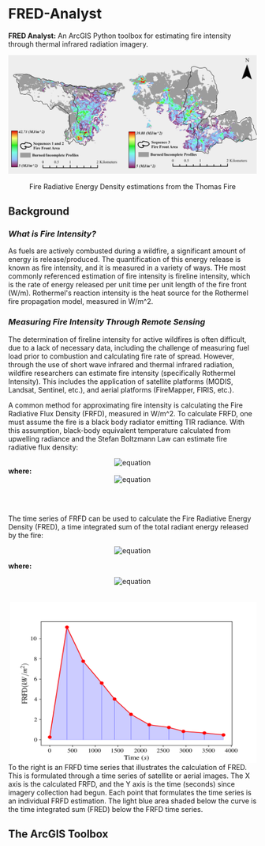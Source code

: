# FRED-Analyst
**FRED Analyst:** An ArcGIS Python toolbox for estimating fire intensity through thermal infrared radiation imagery. 

<div align="center">
  <img src="https://github.com/amcfaddenGIS/FRED-Analyst/blob/main/Images/Spatial_Distribution.png" alt="Image with Text" />
</div>
<p align="center">Fire Radiative Energy Density estimations from the Thomas Fire</p>

## **Background**


### *What is Fire Intensity?*

As fuels are actively combusted during a wildfire, a significant amount of energy is release/produced. The quantification of this energy release is known as fire intensity, and it is measured in a variety of ways. THe most commonly referenced estimation of fire intensity is fireline intensity, which is the rate of energy released per unit time per unit length of the fire front (W/m). Rothermel's reaction intensity is the heat source for the Rothermel fire propagation model, measured in W/m^2. 

### *Measuring Fire Intensity Through Remote Sensing*
The  determination of fireline intensity for active wildfires is often difficult, due to a lack of necessary data, including the challenge of measuring fuel load prior to combustion and calculating fire rate of spread. However, through the use of short wave infrared and thermal infrared radiation, wildfire researchers can estimate fire intensity (specifically Rothermel Intensity). This includes the application of satellite platforms (MODIS, Landsat, Sentinel, etc.), and aerial platforms (FireMapper, FIRIS, etc.). 

A common method for approximating fire intensity is calculating the Fire Radiative Flux Density (FRFD), measured in W/m^2. To calculate FRFD, one must assume the fire is a black body radiator emitting TIR radiance. With this assumption, black-body equivalent temperature calculated from upwelling radiance and the Stefan Boltzmann Law can estimate fire radiative flux density:

<div align="center">
  <img src="https://latex.codecogs.com/svg.image?%20FRFD=%5Csigma(T_%7Bf%7D%5E%7B4%7D-T_%7Bb%7D%5E%7B4%7D)" alt="equation" />
</div>
<b>where:</b> 
<div align="center">
  <img src="https://latex.codecogs.com/svg.image?%5Cbegin%7Bmatrix%7D%5C%5CT_%7Bf%7D=%5Ctextrm%7BCalibrated%20temperature%20provided%20by%20sensor%7D%5C%5CT_%7Bb%7D=%5Ctextrm%7BAmbient%20temperature%20around%20the%20fire%7D%5C%5C%5Csigma=%5Ctextrm%7BStefan%20Boltzmann%20constant%7D%5Cend%7Bmatrix%7D" alt="equation" />
</div>

<br></br>

The time series of FRFD can be used to calculate the Fire Radiative Energy Density (FRED), a time integrated sum of the total radiant energy released by the fire:

<div align="center">
  <img src="https://latex.codecogs.com/svg.image?%20FRED=%5Csum_%7Bi%7D%5E%7Bn%7D0.5(FRFD_%7Bi%7D&plus;FRFD_%7Bi-1%7D)(t_%7Bi%7D-t_%7Bi-1%7D)" alt="equation" />
</div>

<b>where:</b> 
<div align = "center">
  <img src="https://latex.codecogs.com/svg.image?%5Cbegin%7Bmatrix%7D%5C%5Ct=%5Ctextrm%7BTime(s)%7D%5C%5CFRFD=%5Ctextrm%7BFire%20radiative%20flux%20density%20from%20each%20time%20series%20image%7D%5Cend%7Bmatrix%7D" alt="equation" />
</div>
<br></br>

<img src="https://github.com/amcfaddenGIS/FRED-Analyst/blob/main/Images/Trap_rule.png" width = "500" height = "325" align = "right" alt="FRFD Temproal Plot" title="FRFD Temproal Plot">


To the right is an FRFD time series that illustrates the calculation of FRED. This is formulated through a time series of satellite or aerial images. The X axis is the calculated FRFD, and the Y axis is the time (seconds) since imagery collection had begun. Each point that formulates the time series is an individual FRFD estimation. The light blue area shaded below the curve is the time integrated sum (FRED) below the FRFD time series. 



## **The ArcGIS Toolbox**



